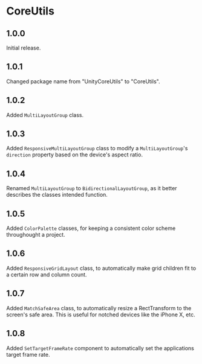 # CoreUtils

## 1.0.0

Initial release.

## 1.0.1

Changed package name from "UnityCoreUtils" to "CoreUtils".

## 1.0.2

Added `MultiLayoutGroup` class.

## 1.0.3

Added `ResponsiveMultiLayoutGroup` class to modify a `MultiLayoutGroup`'s `direction` property based on the device's aspect ratio.

## 1.0.4

Renamed `MultiLayoutGroup` to `BidirectionalLayoutGroup`, as it better describes the classes intended function.

## 1.0.5

Added `ColorPalette` classes, for keeping a consistent color scheme throughought a project.

## 1.0.6

Added `ResponsiveGridLayout` class, to automatically make grid children fit to a certain row and column count.

## 1.0.7

Added `MatchSafeArea` class, to automatically resize a RectTransform to the screen's safe area. This is useful for notched devices like the iPhone X, etc.

## 1.0.8

Added `SetTargetFrameRate` component to automatically set the applications target frame rate.